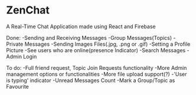 # ZenChat
A Real-Time Chat Application made using React and Firebase


Done:
-Sending and Receiving Messages
-Group Messages(Topics)
-Private Messages
-Sending Images Files(.jpg, .png or .gif)
-Setting a Profile Picture
-See users who are online(presence Indicator)
-Search Messages
-Admin Login

To do:
-Full friend request, Topic Join Requests functionality
-More Admin management options or functionalities
-More file upload support(?)
-'User is typing' indicator
-Unread Messages Count
-Mark a Group/Topic as Favourite
